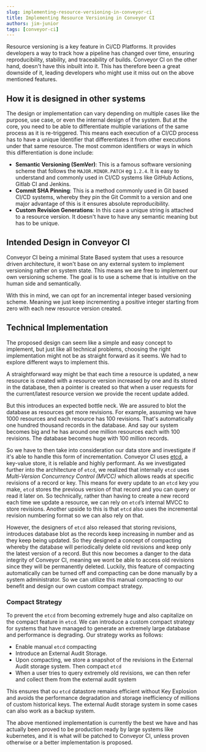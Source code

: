 ```yaml
---
slug: implementing-resource-versioning-in-conveyor-ci
title: Implementing Resource Versioning in Conveyor CI
authors: jim-junior
tags: [conveyor-ci]
---
```


Resource versioning is a key feature in Ci/CD Platforms. It provides developers a way to track how a pipeline has changed over time, ensuring reproducibility, stability, and traceability of builds. Conveyor CI on the other hand, doesn't have this inbuilt into it. This has therefore been a great downside of it, leading developers who might use it miss out on the above mentioned features.

<!-- truncate -->

## How it is designed in other systems

The design or implementation can vary depending on multiple cases like the purpose, use case, or even the internal design of the system. But at the core, you need to be able to differentiate multiple variations of the same process as it is re-triggered. This means each execution of a CI/CD process has to have a unique Identifier that differentiates it from other executions under that same resource. The most common identifiers or ways in which this differentiation is done include:

- **Semantic Versioning (SemVer)**: This is a famous software versioning scheme that follows the `MAJOR.MINOR.PATCH` eg `1.2.4`. It is easy to understand and commonly used in CI/CD systems like GitHub Actions, Gitlab CI and Jenkins.
- **Commit SHA Pinning**: This is a method commonly used in Git based CI/CD systems, whereby they pin the Git Commit to a version and one major advantage of this is it ensures absolute reproducibility.
- **Custom Revision Generations**: In this case a unique string is attached to a resource version. It doesn't have to have any semantic meaning but has to be unique.

## Intended Design in Conveyor CI

Conveyor CI being a minimal State Based system that uses a resource driven architecture, it won't base on any external system to implement versioning rather on system state. This means we are free to implement our own versioning scheme. The goal is to use a scheme that is intuitive on the human side and semantically.

With this in mind, we can opt for an incremental integer based versioning scheme. Meaning we just keep incrementing a positive integer starting from zero with each new resource version created.

## Technical Implementation

The proposed design can seem like a simple and easy concept to implement, but just like all technical problems, choosing the right implementation might not be as straight forward as it seems. We had to explore different ways to implement this.

A straightforward way might be that each time a resource is updated, a new resource is created with a resource version increased by one and its stored in the database, then a pointer is created so that when a user requests for the current/latest resource version we provide the recent update added.

But this introduces an expected bottle neck. We are assured to blot the database as resources get more revisions. For example, assuming we have 1000 resources and each resource has 100 revisions. That's automatically one hundred thousand records in the database. And say our system becomes big and he has around one million resources each with 100 revisions. The database becomes huge with 100 million records.

So we have to then take into consideration our data store and investigate if it's able to handle this form of incrementation. Conveyor CI uses [etcd](https://etcd.io/), a key-value store, it is reliable and highly performant. As we investigated further into the architecture of `etcd`, we realized that internally `etcd` uses *Multi-Version Concurrency Control (MVCC)* which allows reads at specific revisions of a record or key. This means for every update to an `etcd` key you make, `etcd` stores the previous version of that record and you can query or read it later on. So technically, rather than having to create a new record each time we update a resource, we can rely on `etcd`’s internal MVCC to store revisions. Another upside to this is that `etcd` also uses the incremental revision numbering format so we can also rely on that.

However, the designers of `etcd` also released that storing revisions, introduces database blot as the records keep increasing in number and as they keep being updated. So they designed a concept of compacting whereby the database will periodically delete old revisions and keep only the latest version of a record. But this now becomes a danger to the data integrity of Conveyor CI, meaning we wont be able to access old revisions since they will be permanently deleted. Luckily, this feature of compacting automatically can be turned off and compacting can be done manually by a system administrator. So we can utilize this manual compacting to our benefit and design our own custom compact strategy.

### Compact Strategy

To prevent the `etcd` from becoming extremely huge and also capitalize on the compact feature in `etcd`. We can introduce a custom compact strategy for systems that have managed to generate an extremely large database and performance is degrading. Our strategy works as follows:

- Enable manual `etcd` compacting
- Introduce an External Audit Storage.
- Upon compacting, we store a snapshot of the revisions in the External Audit storage system. Then compact `etcd`
- When a user tries to query extremely old revisions, we can then refer and collect them from the external audit system

This ensures that ou `etcd` datastore remains efficient without Key Explosion and avoids the performance degradation and storage inefficiency of millions of custom historical keys. The external Audit storage system in some cases can also work as a backup system.

The above mentioned implementation is currently the best we have and has actually been proved to be production ready by large systems like kubernetes, and it is what will be patched to Conveyor CI, unless proven otherwise or a better implementation is proposed.

